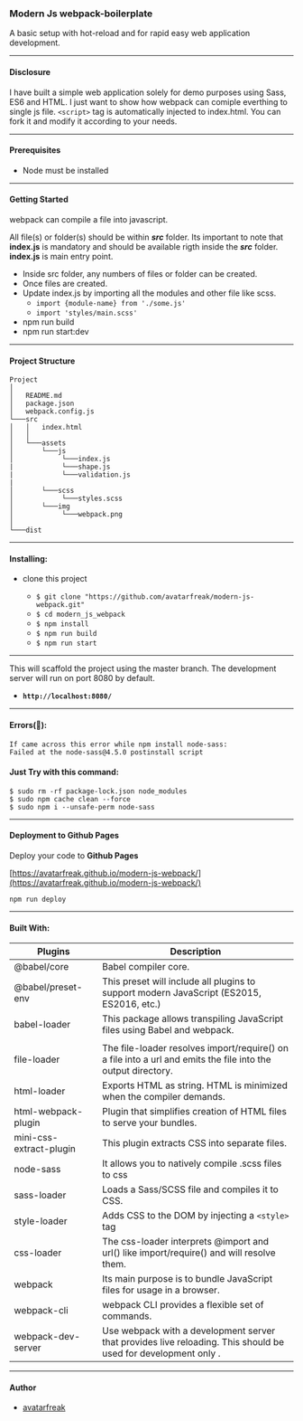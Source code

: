 ### Modern Js webpack-boilerplate

A basic setup with hot-reload and for rapid easy web application development.

---

#### Disclosure

I have built a simple web application solely for demo purposes using Sass, ES6 and HTML. I just want to show how webpack can comiple everthing to single js file. `<script>` tag is automatically injected to index.html. You can fork it and modify it according to your needs.

---

#### Prerequisites

- Node must be installed

---

#### Getting Started

webpack can compile a file into javascript.

All file(s) or folder(s) should be within **_src_** folder.
Its important to note that **index.js** is mandatory and should be available rigth inside the **_src_** folder. **index.js** is main entry point.

- Inside src folder, any numbers of files or folder can be created.
- Once files are created.
- Update index.js by importing all the modules and other file like scss.
  - `import {module-name} from './some.js'`
  - `import 'styles/main.scss'`
- npm run build
- npm run start:dev

---

#### Project Structure

```
Project
│
│   README.md
│   package.json
│   webpack.config.js
└───src
│   │   index.html
│   │
│   └───assets
│       └───js
│            └───index.js
|            └───shape.js
|            └───validation.js
|
│       └───scss
│            └───styles.scss
│       └───img
│            └───webpack.png
│
└───dist
```

---

#### Installing:

- clone this project

  - `$ git clone "https://github.com/avatarfreak/modern-js-webpack.git"`
  - `$ cd modern_js_webpack`
  - `$ npm install`
  - `$ npm run build`
  - `$ npm run start`

---

This will scaffold the project using the master branch.
The development server will run on port 8080 by default.

- **`http://localhost:8080/`**

---

#### Errors(&#x1F34E;):

```
If came across this error while npm install node-sass:
Failed at the node-sass@4.5.0 postinstall script
```

#### Just Try with this command:

`$ sudo rm -rf package-lock.json node_modules`  
`$ sudo npm cache clean --force`  
`$ sudo npm i --unsafe-perm node-sass`

---

#### Deployment to Github Pages

Deploy your code to **Github Pages**

[https://avatarfreak.github.io/modern-js-webpack/](https://avatarfreak.github.io/modern-js-webpack/)

```
npm run deploy
```

---

#### Built With:

| Plugins                 | Description                                                                                                    |
| ----------------------- | -------------------------------------------------------------------------------------------------------------- |
| @babel/core             | Babel compiler core.                                                                                           |
| @babel/preset-env       | This preset will include all plugins to support modern JavaScript (ES2015, ES2016, etc.)                       |
| babel-loader            | This package allows transpiling JavaScript files using Babel and webpack.                                      |
|                         |                                                                                                                |
| file-loader             | The file-loader resolves import/require() on a file into a url and emits the file into the output directory.   |
| html-loader             | Exports HTML as string. HTML is minimized when the compiler demands.                                           |
| html-webpack-plugin     | Plugin that simplifies creation of HTML files to serve your bundles.                                           |
| mini-css-extract-plugin | This plugin extracts CSS into separate files.                                                                  |
| node-sass               | It allows you to natively compile .scss files to css                                                           |
| sass-loader             | Loads a Sass/SCSS file and compiles it to CSS.                                                                 |
| style-loader            | Adds CSS to the DOM by injecting a `<style>` tag                                                               |
| css-loader              | The css-loader interprets @import and url() like import/require() and will resolve them.                       |
| webpack                 | Its main purpose is to bundle JavaScript files for usage in a browser.                                         |
| webpack-cli             | webpack CLI provides a flexible set of commands.                                                               |
| webpack-dev-server      | Use webpack with a development server that provides live reloading. This should be used for development only . |

---

#### Author

- [avatarfreak](https://github.com/avatarfreak "avatarfreak")
